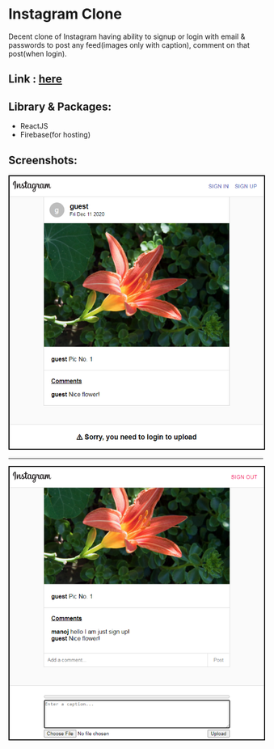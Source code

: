 # Instagram Clone
Decent clone of Instagram having ability to signup or login with email & passwords to post any feed(images only with caption), comment on that post(when login).

## Link : [here](https://www.instagram-clone.ga)

## Library & Packages:
- ReactJS
- Firebase(for hosting)

## Screenshots:
  <p align="center">
	<kbd>
		<img src="https://github.com/mshahanwaz/instagram-clone/blob/master/screenshots/1.png" width=600px style="border: 2px solid black;">
	</kbd>
  </p>
  <hr/>
  <p align="center">
	<kbd>
		<img src="https://github.com/mshahanwaz/instagram-clone/blob/master/screenshots/2.png" width=600px style="border: 2px solid black;">
	</kbd>
  </p>
